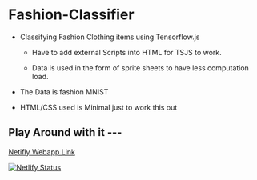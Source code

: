 # Fashion-Classifier
- Classifying Fashion Clothing items using Tensorflow.js

  - Have to add external Scripts into HTML for TSJS to work.
  
  - Data is used in the form of sprite sheets to have less computation load.

- The Data is fashion MNIST

- HTML/CSS used is Minimal just to work this out

## Play Around with it ---
  [Netifly Webapp Link](https://fashionmnistclassifier.netlify.app)

[![Netlify Status](https://api.netlify.com/api/v1/badges/2e2b9742-3634-4f00-8395-305acde66251/deploy-status)](https://app.netlify.com/sites/fashionmnistclassifier/deploys)
